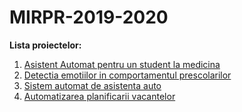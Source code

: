 # MIRPR-2019-2020

**Lista proiectelor:**
1. [Asistent Automat pentru un student la medicina](MedicalAssistant/readme.md)
2. [Detectia emotiilor in comportamentul prescolarilor](EmotionKids/readme.md)
3. [Sistem automat de asistenta auto](DrivingAssistance/readme.md)
4. [Automatizarea planificarii vacantelor](HollydayPlanner/readme.md)
